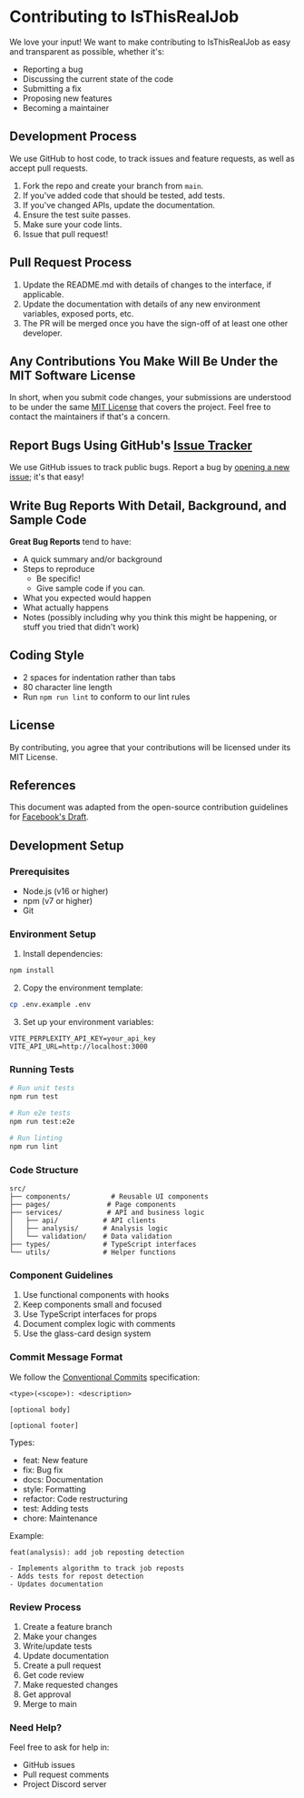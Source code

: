 # Contributing to IsThisRealJob

We love your input! We want to make contributing to IsThisRealJob as easy and transparent as possible, whether it's:

- Reporting a bug
- Discussing the current state of the code
- Submitting a fix
- Proposing new features
- Becoming a maintainer

## Development Process

We use GitHub to host code, to track issues and feature requests, as well as accept pull requests.

1. Fork the repo and create your branch from `main`.
2. If you've added code that should be tested, add tests.
3. If you've changed APIs, update the documentation.
4. Ensure the test suite passes.
5. Make sure your code lints.
6. Issue that pull request!

## Pull Request Process

1. Update the README.md with details of changes to the interface, if applicable.
2. Update the documentation with details of any new environment variables, exposed ports, etc.
3. The PR will be merged once you have the sign-off of at least one other developer.

## Any Contributions You Make Will Be Under the MIT Software License

In short, when you submit code changes, your submissions are understood to be under the same [MIT License](http://choosealicense.com/licenses/mit/) that covers the project. Feel free to contact the maintainers if that's a concern.

## Report Bugs Using GitHub's [Issue Tracker](https://github.com/yourusername/IsThisRealJob/issues)

We use GitHub issues to track public bugs. Report a bug by [opening a new issue](https://github.com/yourusername/IsThisRealJob/issues/new); it's that easy!

## Write Bug Reports With Detail, Background, and Sample Code

**Great Bug Reports** tend to have:

- A quick summary and/or background
- Steps to reproduce
  - Be specific!
  - Give sample code if you can.
- What you expected would happen
- What actually happens
- Notes (possibly including why you think this might be happening, or stuff you tried that didn't work)

## Coding Style

* 2 spaces for indentation rather than tabs
* 80 character line length
* Run `npm run lint` to conform to our lint rules

## License

By contributing, you agree that your contributions will be licensed under its MIT License.

## References

This document was adapted from the open-source contribution guidelines for [Facebook's Draft](https://github.com/facebook/draft-js/blob/a9316a723f9e918afde44dea68b5f9f39b7d9b00/CONTRIBUTING.md).

## Development Setup

### Prerequisites

- Node.js (v16 or higher)
- npm (v7 or higher)
- Git

### Environment Setup

1. Install dependencies:
```bash
npm install
```

2. Copy the environment template:
```bash
cp .env.example .env
```

3. Set up your environment variables:
```env
VITE_PERPLEXITY_API_KEY=your_api_key
VITE_API_URL=http://localhost:3000
```

### Running Tests

```bash
# Run unit tests
npm run test

# Run e2e tests
npm run test:e2e

# Run linting
npm run lint
```

### Code Structure

```
src/
├── components/          # Reusable UI components
├── pages/              # Page components
├── services/           # API and business logic
│   ├── api/           # API clients
│   ├── analysis/      # Analysis logic
│   └── validation/    # Data validation
├── types/             # TypeScript interfaces
└── utils/             # Helper functions
```

### Component Guidelines

1. Use functional components with hooks
2. Keep components small and focused
3. Use TypeScript interfaces for props
4. Document complex logic with comments
5. Use the glass-card design system

### Commit Message Format

We follow the [Conventional Commits](https://www.conventionalcommits.org/) specification:

```
<type>(<scope>): <description>

[optional body]

[optional footer]
```

Types:
- feat: New feature
- fix: Bug fix
- docs: Documentation
- style: Formatting
- refactor: Code restructuring
- test: Adding tests
- chore: Maintenance

Example:
```
feat(analysis): add job reposting detection

- Implements algorithm to track job reposts
- Adds tests for repost detection
- Updates documentation
```

### Review Process

1. Create a feature branch
2. Make your changes
3. Write/update tests
4. Update documentation
5. Create a pull request
6. Get code review
7. Make requested changes
8. Get approval
9. Merge to main

### Need Help?

Feel free to ask for help in:
- GitHub issues
- Pull request comments
- Project Discord server 